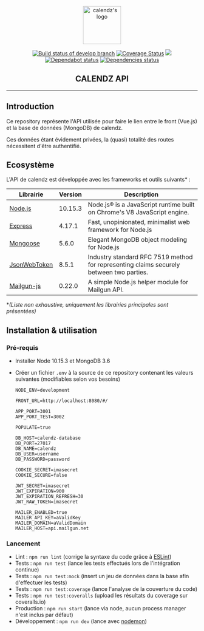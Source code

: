 <p align="center"><a href="https://calendz.app/" target="_blank" rel="noopener noreferrer"><img width="100" src="https://avatars3.githubusercontent.com/u/51510476?s=400&u=e110cf083bbc29eab84d4dceb85c94d7a87882db&v=4" alt="calendz's logo"></a></p>

<p align="center">
  <a href="https://travis-ci.com/calendz/calendz-api"><img src="https://travis-ci.com/calendz/calendz-api.svg?branch=develop" alt="Build status of develop branch"></a>
  <a href='https://coveralls.io/github/calendz/calendz-api?branch=develop'><img src='https://coveralls.io/repos/github/calendz/calendz-api/badge.svg?branch=develop' alt='Coverage Status' /></a>
  <a href="https://www.codacy.com/app/calendz/calendz-api?utm_source=github.com&amp;utm_medium=referral&amp;utm_content=calendz/calendz-api&amp;utm_campaign=Badge_Grade"><img src="https://api.codacy.com/project/badge/Grade/7d1894968c994cab8e0852e54aa5463f"/></a>
  <br>
  <a href="https://dependabot.com/"><img src="https://api.dependabot.com/badges/status?host=github&amp;repo=calendz/calendz-api" alt="Dependabot status"></a>
  <a href="https://dependabot.com/"><img src="https://img.shields.io/david/calendz/calendz-api.svg?maxAge=3600" alt="Dependencies status"></a>
  <br>
</p>

<h2 align="center">CALENDZ API</h2>

---

## Introduction

Ce repository représente l'API utilisée pour faire le lien entre le front (Vue.js) et la base de données (MongoDB) de calendz.

Ces données étant évidement privées, la (quasi) totalité des routes nécessitent d'être authentifié.

## Ecosystème

L'API de calendz est développée avec les frameworks et outils suivants* :

| Librairie        | Version | Description                                                                                      |
| ---------------- | ------- | ------------------------------------------------------------------------------------------------ |
| [Node.js]        | 10.15.3 | Node.js® is a JavaScript runtime built on Chrome's V8 JavaScript engine.                         |
| [Express]        | 4.17.1  | Fast, unopinionated, minimalist web framework for Node.js                                        |
| [Mongoose]       | 5.6.0   | Elegant MongoDB object modeling for Node.js                                                      |
| [JsonWebToken]   | 8.5.1   | Industry standard RFC 7519 method for representing claims securely between two parties.          |
| [Mailgun-js]     | 0.22.0  | A simple Node.js helper module for Mailgun API.                                                  |

**(Liste non exhaustive, uniquement les librairies principales sont présentées)*

## Installation & utilisation

### Pré-requis

* Installer Node 10.15.3 et MongoDB 3.6
* Créer un fichier `.env` à la source de ce repository contenant les valeurs suivantes (modifiables selon vos besoins)

      NODE_ENV=development

      FRONT_URL=http://localhost:8080/#/

      APP_PORT=3001
      APP_PORT_TEST=3002

      POPULATE=true

      DB_HOST=calendz-database
      DB_PORT=27017
      DB_NAME=calendz
      DB_USER=username
      DB_PASSWORD=password

      COOKIE_SECRET=imasecret
      COOKIE_SECURE=false

      JWT_SECRET=imasecret
      JWT_EXPIRATION=900
      JWT_EXPIRATION_REFRESH=30
      JWT_RAW_TOKEN=imasecret

      MAILER_ENABLED=true
      MAILER_API_KEY=aValidKey
      MAILER_DOMAIN=aValidDomain
      MAILER_HOST=api.mailgun.net

### Lancement

* Lint : `npm run lint` (corrige la syntaxe du code grâce à [ESLint](https://github.com/eslint/eslint))
* Tests : `npm run test` (lance les tests effectués lors de l'intégration continue)
* Tests : `npm run test:mock` (insert un jeu de données dans la base afin d'effectuer les tests)
* Tests : `npm run test:coverage` (lance l'analyse de la couverture du code)
* Tests : `npm run test:coveralls` (upload les résultats du coverage sur coveralls.io)
* Production : `npm run start` (lance via node, aucun process manager n'est inclus par défaut)
* Développement : `npm run dev` (lance avec [nodemon](https://nodemon.io/))

[Node.js]: https://github.com/nodejs/node
[Express]: https://github.com/expressjs/express
[Mongoose]: https://github.com/Automattic/mongoose/
[JsonWebToken]: https://github.com/auth0/node-jsonwebtoken
[Mailgun-js]: https://github.com/bojand/mailgun-js
